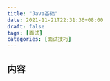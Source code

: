 ```yaml
---
title: "Java基础"
date: 2021-11-21T22:31:36+08:00
draft: false
tags: [面试]
categories: [面试技巧]
---
```

## 内容
